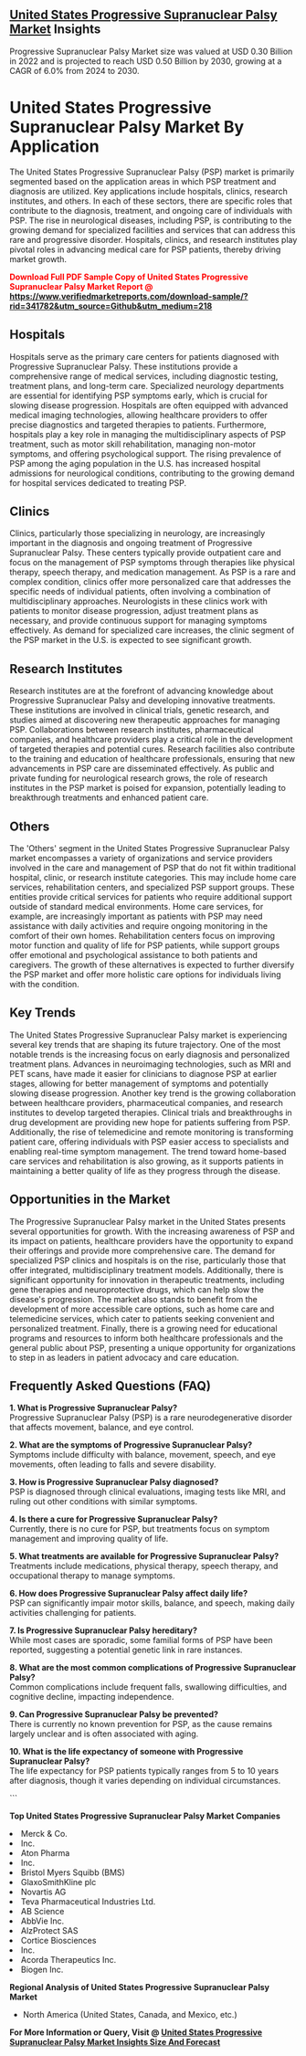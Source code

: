 <h2><a href="https://www.verifiedmarketreports.com/download-sample/?rid=341782&amp;utm_source=Github&amp;utm_medium=218" target="_blank">United States Progressive Supranuclear Palsy Market</a> Insights</h2><p>Progressive Supranuclear Palsy Market size was valued at USD 0.30 Billion in 2022 and is projected to reach USD 0.50 Billion by 2030, growing at a CAGR of 6.0% from 2024 to 2030.</p><p> <h1>United States Progressive Supranuclear Palsy Market By Application</h1> <p>The United States Progressive Supranuclear Palsy (PSP) market is primarily segmented based on the application areas in which PSP treatment and diagnosis are utilized. Key applications include hospitals, clinics, research institutes, and others. In each of these sectors, there are specific roles that contribute to the diagnosis, treatment, and ongoing care of individuals with PSP. The rise in neurological diseases, including PSP, is contributing to the growing demand for specialized facilities and services that can address this rare and progressive disorder. Hospitals, clinics, and research institutes play pivotal roles in advancing medical care for PSP patients, thereby driving market growth.</p> <p><strong><p><span class=""><span style="color: #ff0000;"><strong>Download Full PDF Sample Copy of United States Progressive Supranuclear Palsy Market Report</strong> @ </span><a href="https://www.verifiedmarketreports.com/download-sample/?rid=341782&amp;utm_source=Github&amp;utm_medium=218" target="_blank">https://www.verifiedmarketreports.com/download-sample/?rid=341782&amp;utm_source=Github&amp;utm_medium=218</a></span></p></strong></p> <h2>Hospitals</h2> <p>Hospitals serve as the primary care centers for patients diagnosed with Progressive Supranuclear Palsy. These institutions provide a comprehensive range of medical services, including diagnostic testing, treatment plans, and long-term care. Specialized neurology departments are essential for identifying PSP symptoms early, which is crucial for slowing disease progression. Hospitals are often equipped with advanced medical imaging technologies, allowing healthcare providers to offer precise diagnostics and targeted therapies to patients. Furthermore, hospitals play a key role in managing the multidisciplinary aspects of PSP treatment, such as motor skill rehabilitation, managing non-motor symptoms, and offering psychological support. The rising prevalence of PSP among the aging population in the U.S. has increased hospital admissions for neurological conditions, contributing to the growing demand for hospital services dedicated to treating PSP.</p> <h2>Clinics</h2> <p>Clinics, particularly those specializing in neurology, are increasingly important in the diagnosis and ongoing treatment of Progressive Supranuclear Palsy. These centers typically provide outpatient care and focus on the management of PSP symptoms through therapies like physical therapy, speech therapy, and medication management. As PSP is a rare and complex condition, clinics offer more personalized care that addresses the specific needs of individual patients, often involving a combination of multidisciplinary approaches. Neurologists in these clinics work with patients to monitor disease progression, adjust treatment plans as necessary, and provide continuous support for managing symptoms effectively. As demand for specialized care increases, the clinic segment of the PSP market in the U.S. is expected to see significant growth.</p> <h2>Research Institutes</h2> <p>Research institutes are at the forefront of advancing knowledge about Progressive Supranuclear Palsy and developing innovative treatments. These institutions are involved in clinical trials, genetic research, and studies aimed at discovering new therapeutic approaches for managing PSP. Collaborations between research institutes, pharmaceutical companies, and healthcare providers play a critical role in the development of targeted therapies and potential cures. Research facilities also contribute to the training and education of healthcare professionals, ensuring that new advancements in PSP care are disseminated effectively. As public and private funding for neurological research grows, the role of research institutes in the PSP market is poised for expansion, potentially leading to breakthrough treatments and enhanced patient care.</p> <h2>Others</h2> <p>The 'Others' segment in the United States Progressive Supranuclear Palsy market encompasses a variety of organizations and service providers involved in the care and management of PSP that do not fit within traditional hospital, clinic, or research institute categories. This may include home care services, rehabilitation centers, and specialized PSP support groups. These entities provide critical services for patients who require additional support outside of standard medical environments. Home care services, for example, are increasingly important as patients with PSP may need assistance with daily activities and require ongoing monitoring in the comfort of their own homes. Rehabilitation centers focus on improving motor function and quality of life for PSP patients, while support groups offer emotional and psychological assistance to both patients and caregivers. The growth of these alternatives is expected to further diversify the PSP market and offer more holistic care options for individuals living with the condition.</p> <h2>Key Trends</h2> <p>The United States Progressive Supranuclear Palsy market is experiencing several key trends that are shaping its future trajectory. One of the most notable trends is the increasing focus on early diagnosis and personalized treatment plans. Advances in neuroimaging technologies, such as MRI and PET scans, have made it easier for clinicians to diagnose PSP at earlier stages, allowing for better management of symptoms and potentially slowing disease progression. Another key trend is the growing collaboration between healthcare providers, pharmaceutical companies, and research institutes to develop targeted therapies. Clinical trials and breakthroughs in drug development are providing new hope for patients suffering from PSP. Additionally, the rise of telemedicine and remote monitoring is transforming patient care, offering individuals with PSP easier access to specialists and enabling real-time symptom management. The trend toward home-based care services and rehabilitation is also growing, as it supports patients in maintaining a better quality of life as they progress through the disease.</p> <h2>Opportunities in the Market</h2> <p>The Progressive Supranuclear Palsy market in the United States presents several opportunities for growth. With the increasing awareness of PSP and its impact on patients, healthcare providers have the opportunity to expand their offerings and provide more comprehensive care. The demand for specialized PSP clinics and hospitals is on the rise, particularly those that offer integrated, multidisciplinary treatment models. Additionally, there is significant opportunity for innovation in therapeutic treatments, including gene therapies and neuroprotective drugs, which can help slow the disease's progression. The market also stands to benefit from the development of more accessible care options, such as home care and telemedicine services, which cater to patients seeking convenient and personalized treatment. Finally, there is a growing need for educational programs and resources to inform both healthcare professionals and the general public about PSP, presenting a unique opportunity for organizations to step in as leaders in patient advocacy and care education.</p> <h2>Frequently Asked Questions (FAQ)</h2> <p><strong>1. What is Progressive Supranuclear Palsy?</strong><br/>Progressive Supranuclear Palsy (PSP) is a rare neurodegenerative disorder that affects movement, balance, and eye control.</p> <p><strong>2. What are the symptoms of Progressive Supranuclear Palsy?</strong><br/>Symptoms include difficulty with balance, movement, speech, and eye movements, often leading to falls and severe disability.</p> <p><strong>3. How is Progressive Supranuclear Palsy diagnosed?</strong><br/>PSP is diagnosed through clinical evaluations, imaging tests like MRI, and ruling out other conditions with similar symptoms.</p> <p><strong>4. Is there a cure for Progressive Supranuclear Palsy?</strong><br/>Currently, there is no cure for PSP, but treatments focus on symptom management and improving quality of life.</p> <p><strong>5. What treatments are available for Progressive Supranuclear Palsy?</strong><br/>Treatments include medications, physical therapy, speech therapy, and occupational therapy to manage symptoms.</p> <p><strong>6. How does Progressive Supranuclear Palsy affect daily life?</strong><br/>PSP can significantly impair motor skills, balance, and speech, making daily activities challenging for patients.</p> <p><strong>7. Is Progressive Supranuclear Palsy hereditary?</strong><br/>While most cases are sporadic, some familial forms of PSP have been reported, suggesting a potential genetic link in rare instances.</p> <p><strong>8. What are the most common complications of Progressive Supranuclear Palsy?</strong><br/>Common complications include frequent falls, swallowing difficulties, and cognitive decline, impacting independence.</p> <p><strong>9. Can Progressive Supranuclear Palsy be prevented?</strong><br/>There is currently no known prevention for PSP, as the cause remains largely unclear and is often associated with aging.</p> <p><strong>10. What is the life expectancy of someone with Progressive Supranuclear Palsy?</strong><br/>The life expectancy for PSP patients typically ranges from 5 to 10 years after diagnosis, though it varies depending on individual circumstances.</p> ```</p><p><strong>Top United States Progressive Supranuclear Palsy Market Companies</strong></p><div data-test-id=""><p><li>Merck & Co.</li><li> Inc.</li><li> Aton Pharma</li><li> Inc.</li><li> Bristol Myers Squibb (BMS)</li><li> GlaxoSmithKline plc</li><li> Novartis AG</li><li> Teva Pharmaceutical Industries Ltd.</li><li> AB Science</li><li> AbbVie Inc.</li><li> AlzProtect SAS</li><li> Cortice Biosciences</li><li> Inc.</li><li> Acorda Therapeutics Inc.</li><li> Biogen Inc.</li></p><div><strong>Regional Analysis of&nbsp;United States Progressive Supranuclear Palsy Market</strong></div><ul><li dir="ltr"><p dir="ltr">North America&nbsp;(United States, Canada, and Mexico, etc.)</p></li></ul><p><strong>For More Information or Query, Visit @&nbsp;</strong><strong><a href="https://www.verifiedmarketreports.com/product/progressive-supranuclear-palsy-market/?utm_source=Github&amp;utm_medium=218" target="_blank">United States Progressive Supranuclear Palsy Market Insights Size And Forecast</a></strong></p></div>
